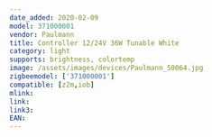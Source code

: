 ```yaml
---
date_added: 2020-02-09
model: 371000001
vendor: Paulmann
title: Controller 12/24V 36W Tunable White
category: light
supports: brightness, colortemp
image: /assets/images/devices/Paulmann_50064.jpg
zigbeemodel: ['371000001']
compatible: [z2m,iob]
mlink: 
link: 
link3: 
EAN: 
---
```




